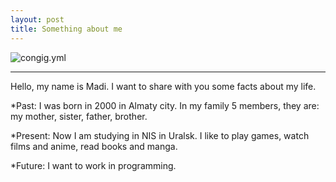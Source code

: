 ```yaml
---
layout: post
title: Something about me
---
```



![congig.yml](https://img3.goodfon.ru/original/1366x768/8/cc/dota-2-igra-anime-anime-rylai.jpg?d=1)

___


Hello, my name is Madi. I want to share with you  some facts about my life.

*Past: I was born in 2000 in Almaty city. In my family 5 members, they are: my mother, sister, father, brother. 

*Present: Now I am studying in NIS in Uralsk. I like to play games, watch films and anime, read books and manga.

*Future: I want to work in programming.
